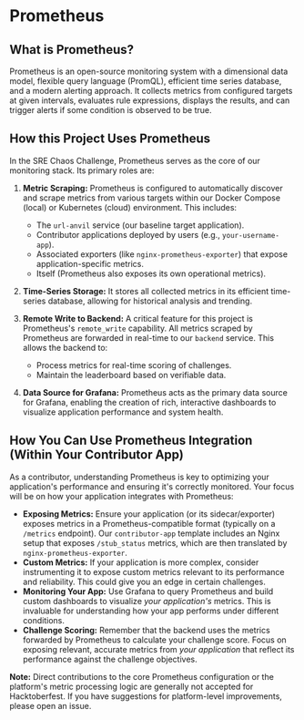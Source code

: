 # Prometheus

## What is Prometheus?
Prometheus is an open-source monitoring system with a dimensional data model, flexible query language (PromQL), efficient time series database, and a modern alerting approach. It collects metrics from configured targets at given intervals, evaluates rule expressions, displays the results, and can trigger alerts if some condition is observed to be true.

## How this Project Uses Prometheus
In the SRE Chaos Challenge, Prometheus serves as the core of our monitoring stack. Its primary roles are:

1.  **Metric Scraping:** Prometheus is configured to automatically discover and scrape metrics from various targets within our Docker Compose (local) or Kubernetes (cloud) environment. This includes:
    *   The `url-anvil` service (our baseline target application).
    *   Contributor applications deployed by users (e.g., `your-username-app`).
    *   Associated exporters (like `nginx-prometheus-exporter`) that expose application-specific metrics.
    *   Itself (Prometheus also exposes its own operational metrics).

2.  **Time-Series Storage:** It stores all collected metrics in its efficient time-series database, allowing for historical analysis and trending.

3.  **Remote Write to Backend:** A critical feature for this project is Prometheus's `remote_write` capability. All metrics scraped by Prometheus are forwarded in real-time to our `backend` service. This allows the backend to:
    *   Process metrics for real-time scoring of challenges.
    *   Maintain the leaderboard based on verifiable data.

4.  **Data Source for Grafana:** Prometheus acts as the primary data source for Grafana, enabling the creation of rich, interactive dashboards to visualize application performance and system health.

## How You Can Use Prometheus Integration (Within Your Contributor App)

As a contributor, understanding Prometheus is key to optimizing your application's performance and ensuring it's correctly monitored. Your focus will be on how your application integrates with Prometheus:

*   **Exposing Metrics:** Ensure your application (or its sidecar/exporter) exposes metrics in a Prometheus-compatible format (typically on a `/metrics` endpoint). Our `contributor-app` template includes an Nginx setup that exposes `/stub_status` metrics, which are then translated by `nginx-prometheus-exporter`.
*   **Custom Metrics:** If your application is more complex, consider instrumenting it to expose custom metrics relevant to its performance and reliability. This could give you an edge in certain challenges.
*   **Monitoring Your App:** Use Grafana to query Prometheus and build custom dashboards to visualize *your application's* metrics. This is invaluable for understanding how your app performs under different conditions.
*   **Challenge Scoring:** Remember that the backend uses the metrics forwarded by Prometheus to calculate your challenge score. Focus on exposing relevant, accurate metrics from *your application* that reflect its performance against the challenge objectives.

**Note:** Direct contributions to the core Prometheus configuration or the platform's metric processing logic are generally not accepted for Hacktoberfest. If you have suggestions for platform-level improvements, please open an issue.

